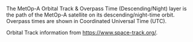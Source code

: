 The MetOp-A Orbital Track & Overpass Time (Descending/Night) layer is the path of the MetOp-A satellite on its descending/night-time orbit. Overpass times are shown in Coordinated Universal Time (UTC).

Orbital Track information from <https://www.space-track.org/>.
